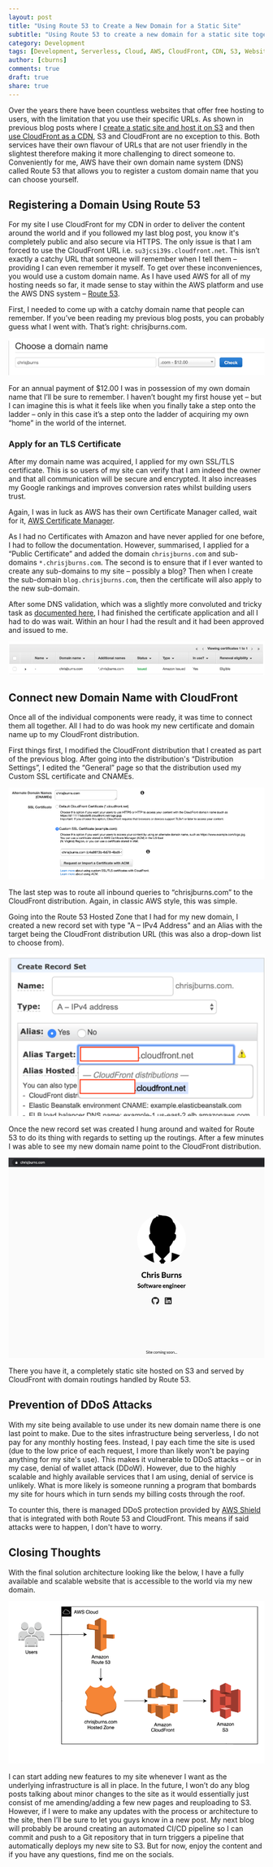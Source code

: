 ```yaml
---
layout: post
title: "Using Route 53 to Create a New Domain for a Static Site"
subtitle: "Using Route 53 to create a new domain for a static site together with DDoS protection"
category: Development
tags: [Development, Serverless, Cloud, AWS, CloudFront, CDN, S3, Website, Route 53]
author: [cburns]
comments: true
draft: true
share: true
---
```


Over the years there have been countless websites that offer free hosting to users, with the limitation that you use their specific URLs. As shown in previous blog posts where I [create a static site and host it on S3](https://capgemini.github.io/development/Using-S3-and-Hugo-to-Create-Hosting-Static-Website/) and then [use CloudFront as a CDN](https://capgemini.github.io/development/Using-AWS-CloudFront-as-a-CDN-for-an-S3-Static-Site/), S3 and CloudFront are no exception to this. Both services have their own flavour of URLs that are not user friendly in the slightest therefore making it more challenging to direct someone to. Conveniently for me, AWS have their own domain name system (DNS) called Route 53 that allows you to register a custom domain name that you can choose yourself.

## Registering a Domain Using Route 53
For my site I use CloudFront for my CDN in order to deliver the content around the world and if you followed my last blog post, you know it's completely public and also secure via HTTPS. The only issue is that I am forced to use the CloudFront URL i.e. `su3jcsi39s.cloudfront.net`. This isn’t exactly a catchy URL that someone will remember when I tell them – providing I can even remember it myself. To get over these inconveniences, you would use a custom domain name. As I have used AWS for all of my hosting needs so far, it made sense to stay within the AWS platform and use the AWS DNS system – [Route 53](https://aws.amazon.com/route53/).

First, I needed to come up with a catchy domain name that people can remember. If you’ve been reading my previous blog posts, you can probably guess what I went with. That’s right: chrisjburns.com.

![Route 53 registering of a new domain](/images/2020-05-29-Using-Route-53-to-Create-a-New-Domain-for-Static-Site/register-new-domain.jpg)

For an annual payment of $12.00 I was in possession of my own domain name that I’ll be sure to remember. I haven’t bought my first house yet – but I can imagine this is what it feels like when you finally take a step onto the ladder – only in this case it’s a step onto the ladder of acquiring my own “home” in the world of the internet.

### Apply for an TLS Certificate
After my domain name was acquired, I applied for my own SSL/TLS certificate. This is so users of my site can verify that I am indeed the owner and that all communication will be secure and encrypted. It also increases my Google rankings and improves conversion rates whilst building users trust.

Again, I was in luck as AWS has their own Certificate Manager called, wait for it, [AWS Certificate Manager](https://aws.amazon.com/certificate-manager/).

As I had no Certificates with Amazon and have never applied for one before, I had to follow the documentation. However, summarised, I applied for a “Public Certificate” and added the domain `chrisjburns.com` and sub-domains `*.chrisjburns.com`. The second is to ensure that if I ever wanted to create any sub-domains to my site – possibly a blog? Then when I create the sub-domain `blog.chrisjburns.com`, then the certificate will also apply to the new sub-domain.

After some DNS validation, which was a slightly more convoluted and tricky task as [documented here](https://docs.aws.amazon.com/acm/latest/userguide/gs-acm-validate-dns.html), I had finished the certificate application and all I had to do was wait. Within an hour I had the result and it had been approved and issued to me.

![SSL certificate details](/images/2020-05-29-Using-Route-53-to-Create-a-New-Domain-for-Static-Site/ssl-certificate.jpg)

## Connect new Domain Name with CloudFront
Once all of the individual components were ready, it was time to connect them all together. All I had to do was hook my new certificate and domain name up to my CloudFront distribution.

First things first, I modified the CloudFront distribution that I created as part of the previous blog. After going into the distribution's “Distribution Settings”, I edited the “General” page so that the distribution used my Custom SSL certificate and CNAMEs.

![Editing CloudFront distribution](/images/2020-05-29-Using-Route-53-to-Create-a-New-Domain-for-Static-Site/cloudfront-editing.jpg)

The last step was to route all inbound queries to “chrisjburns.com” to the CloudFront distribution. Again, in classic AWS style, this was simple.

Going into the Route 53 Hosted Zone that I had for my new domain, I created a new record set with type "A – IPv4 Address" and an Alias with the target being the CloudFront distribution URL (this was also a drop-down list to choose from).

![Creating new record set for CloudFront](/images/2020-05-29-Using-Route-53-to-Create-a-New-Domain-for-Static-Site/record-set.jpg)

Once the new record set was created I hung around and waited for Route 53 to do its thing with regards to setting up the routings. After a few minutes I was able to see my new domain name point to the CloudFront distribution.

![Site under new registered domain](/images/2020-05-29-Using-Route-53-to-Create-a-New-Domain-for-Static-Site/site-under-new-domain.jpg)

There you have it, a completely static site hosted on S3 and served by CloudFront with domain routings handled by Route 53.

## Prevention of DDoS Attacks
With my site being available to use under its new domain name there is one last point to make. Due to the sites infrastructure being serverless, I do not pay for any monthly hosting fees. Instead, I pay each time the site is used (due to the low price of each request, I more than likely won't be paying anything for my site's use). This makes it vulnerable to DDoS attacks – or in my case, denial of wallet attack (DDoW). However, due to the highly scalable and highly available services that I am using, denial of service is unlikely. What is more likely is someone running a program that bombards my site for hours which in turn sends my billing costs through the roof.

To counter this, there is managed DDoS protection provided by [AWS Shield](https://aws.amazon.com/shield/) that is integrated with both Route 53 and CloudFront. This means if said attacks were to happen, I don't have to worry.

## Closing Thoughts
With the final solution architecture looking like the below, I have a fully available and scalable website that is accessible to the world via my new domain.

![Solution overview of website](/images/2020-05-29-Using-Route-53-to-Create-a-New-Domain-for-Static-Site/solution-overview.jpg)

I can start adding new features to my site whenever I want as the underlying infrastructure is all in place. In the future, I won’t do any blog posts talking about minor changes to the site as it would essentially just consist of me amending/adding a few new pages and reuploading to S3. However, if I were to make any updates with the process or architecture to the site, then I’ll be sure to let you guys know in a new post. My next blog will probably be around creating an automated CI/CD pipeline so I can commit and push to a Git repository that in turn triggers a pipeline that automatically deploys my new site to S3. But for now, enjoy the content and if you have any questions, find me on the socials.
